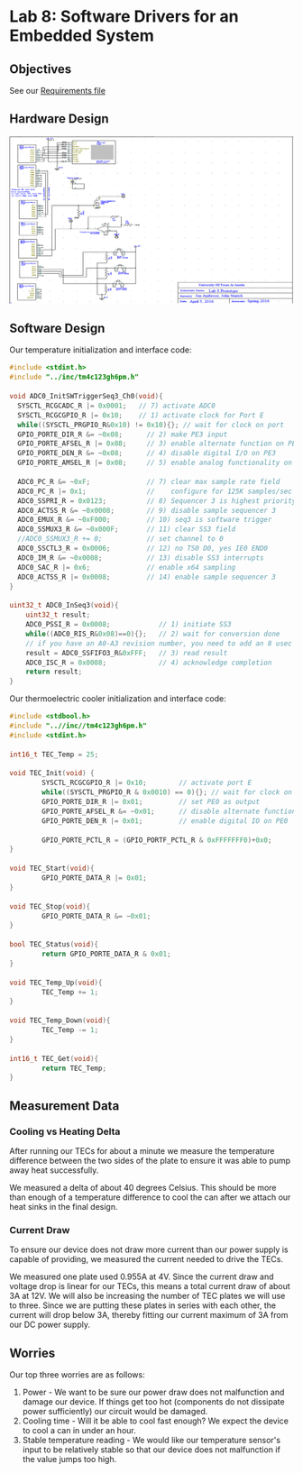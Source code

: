 # Lab 8: Software Drivers for an Embedded System

## Objectives

See our [Requirements file](Requirements.md)

## Hardware Design

![SCH file](sch.png)

## Software Design

Our temperature initialization and interface code:

```c
#include <stdint.h>
#include "../inc/tm4c123gh6pm.h"

void ADC0_InitSWTriggerSeq3_Ch0(void){ 
  SYSCTL_RCGCADC_R |= 0x0001;   // 7) activate ADC0
  SYSCTL_RCGCGPIO_R |= 0x10;    // 1) activate clock for Port E
  while((SYSCTL_PRGPIO_R&0x10) != 0x10){}; // wait for clock on port
  GPIO_PORTE_DIR_R &= ~0x08;      // 2) make PE3 input
  GPIO_PORTE_AFSEL_R |= 0x08;     // 3) enable alternate function on PE3
  GPIO_PORTE_DEN_R &= ~0x08;      // 4) disable digital I/O on PE3
  GPIO_PORTE_AMSEL_R |= 0x08;     // 5) enable analog functionality on PE3

  ADC0_PC_R &= ~0xF;              // 7) clear max sample rate field
  ADC0_PC_R |= 0x1;               //    configure for 125K samples/sec
  ADC0_SSPRI_R = 0x0123;          // 8) Sequencer 3 is highest priority
  ADC0_ACTSS_R &= ~0x0008;        // 9) disable sample sequencer 3
  ADC0_EMUX_R &= ~0xF000;         // 10) seq3 is software trigger
  ADC0_SSMUX3_R &= ~0x000F;       // 11) clear SS3 field
  //ADC0_SSMUX3_R += 0;           // set channel to 0
  ADC0_SSCTL3_R = 0x0006;         // 12) no TS0 D0, yes IE0 END0
  ADC0_IM_R &= ~0x0008;           // 13) disable SS3 interrupts
  ADC0_SAC_R |= 0x6;              // enable x64 sampling
  ADC0_ACTSS_R |= 0x0008;         // 14) enable sample sequencer 3
}

uint32_t ADC0_InSeq3(void){
    uint32_t result;
    ADC0_PSSI_R = 0x0008;            // 1) initiate SS3
    while((ADC0_RIS_R&0x08)==0){};   // 2) wait for conversion done
    // if you have an A0-A3 revision number, you need to add an 8 usec wait here
    result = ADC0_SSFIFO3_R&0xFFF;   // 3) read result
    ADC0_ISC_R = 0x0008;             // 4) acknowledge completion
    return result;
}
```

Our thermoelectric cooler initialization and interface code:

```c
#include <stdbool.h>
#include "..//inc//tm4c123gh6pm.h"
#include <stdint.h>

int16_t TEC_Temp = 25;

void TEC_Init(void) {
        SYSCTL_RCGCGPIO_R |= 0x10;        // activate port E
        while((SYSCTL_PRGPIO_R & 0x0010) == 0){}; // wait for clock on port
        GPIO_PORTE_DIR_R |= 0x01;         // set PE0 as output
        GPIO_PORTE_AFSEL_R &= ~0x01;      // disable alternate functions on PE0
        GPIO_PORTE_DEN_R |= 0x01;         // enable digital IO on PE0
        
        GPIO_PORTE_PCTL_R = (GPIO_PORTF_PCTL_R & 0xFFFFFFF0)+0x0;
}

void TEC_Start(void){
        GPIO_PORTE_DATA_R |= 0x01;
}

void TEC_Stop(void){
        GPIO_PORTE_DATA_R &= ~0x01;
}

bool TEC_Status(void){
        return GPIO_PORTE_DATA_R & 0x01;
}

void TEC_Temp_Up(void){
        TEC_Temp += 1;
}
        
void TEC_Temp_Down(void){
        TEC_Temp -= 1;
}

int16_t TEC_Get(void){
        return TEC_Temp;
}
```

## Measurement Data

### Cooling vs Heating Delta

After running our TECs for about a minute we measure the temperature difference between the two sides of the plate to ensure it was able to pump away heat successfully.

We measured a delta of about 40 degrees Celsius. This should be more than enough of a temperature difference to cool the can after we attach our heat sinks in the final design.

### Current Draw

To ensure our device does not draw more current than our power supply is capable of providing, we measured the current needed to drive the TECs.

We measured one plate used 0.955A at 4V. Since the current draw and voltage drop is linear for our TECs, this means a total current draw of about 3A at 12V. We will also be increasing the number of TEC plates we will use to three. Since we are putting these plates in series with each other, the current will drop below 3A, thereby fitting our current maximum of 3A from our DC power supply.

## Worries

Our top three worries are as follows:

1. Power - We want to be sure our power draw does not malfunction and damage our device. If things get too hot (components do not dissipate power sufficiently) our circuit would be damaged.
2. Cooling time - Will it be able to cool fast enough? We expect the device to cool a can in under an hour.
3. Stable temperature reading - We would like our temperature sensor's input to be relatively stable so that our device does not malfunction if the value jumps too high.
